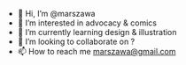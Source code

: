 - 👋 Hi, I’m @marszawa
- 👀 I’m interested in advocacy & comics
- 🌱 I’m currently learning design & illustration
- 💞️ I’m looking to collaborate on ?
- 📫 How to reach me marszawa@gmail.com

<!---
marszawa/marszawa is a ✨ special ✨ repository because its `README.md` (this file) appears on your GitHub profile.
You can click the Preview link to take a look at your changes.
--->
